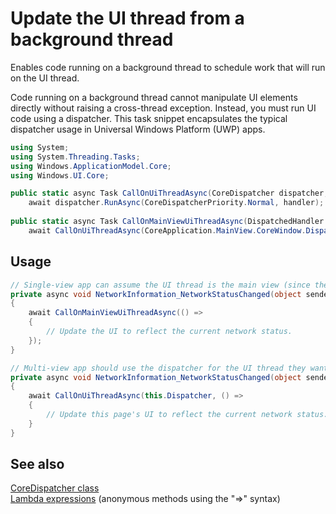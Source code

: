 <!---
  category: Threading
  language: cs
-->

# Update the UI thread from a background thread

Enables code running on a background thread to schedule work that will run on the UI thread.

Code running on a background thread cannot manipulate UI elements directly without raising 
a cross-thread exception. Instead, you must run UI code using a dispatcher. This task snippet
encapsulates the typical dispatcher usage in Universal Windows Platform (UWP) apps. 

```C#
using System;
using System.Threading.Tasks;
using Windows.ApplicationModel.Core;
using Windows.UI.Core;

public static async Task CallOnUiThreadAsync(CoreDispatcher dispatcher, DispatchedHandler handler) =>
    await dispatcher.RunAsync(CoreDispatcherPriority.Normal, handler);
    
public static async Task CallOnMainViewUiThreadAsync(DispatchedHandler handler) => 
    await CallOnUiThreadAsync(CoreApplication.MainView.CoreWindow.Dispatcher, handler);
```

## Usage

```C#
// Single-view app can assume the UI thread is the main view (since there is only one).
private async void NetworkInformation_NetworkStatusChanged(object sender)
{
    await CallOnMainViewUiThreadAsync(() =>
    {
        // Update the UI to reflect the current network status. 
    });
}

// Multi-view app should use the dispatcher for the UI thread they want to run on.
private async void NetworkInformation_NetworkStatusChanged(object sender)
{
    await CallOnUiThreadAsync(this.Dispatcher, () =>
    {
        // Update this page's UI to reflect the current network status.
    }
}
```

## See also

[CoreDispatcher class](https://msdn.microsoft.com/library/windows/apps/windows.ui.core.coredispatcher.aspx)  
[Lambda expressions](https://msdn.microsoft.com/library/bb397687.aspx) (anonymous methods using the "=>" syntax)  
